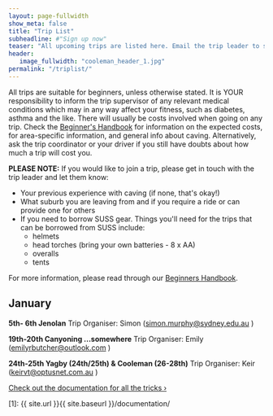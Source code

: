 ```yaml
---
layout: page-fullwidth
show_meta: false
title: "Trip List"
subheadline: #"Sign up now"
teaser: "All upcoming trips are listed here. Email the trip leader to sign up."
header:
   image_fullwidth: "cooleman_header_1.jpg"
permalink: "/triplist/"
---
```

<!-- To Do convert this to auto genarage from a yaml file -->
All trips are suitable for beginners, unless otherwise stated.  It is YOUR responsibility to inform the trip supervisor of any relevant medical
conditions which may in any way affect your fitness, such as diabetes,
asthma and the like. There will usually be costs involved when going on any trip. Check the <a href="/assets/handbook.pdf">Beginner's Handbook</a>
for information on the expected costs, for area-specific information, and general info about caving. Alternatively, ask the trip coordinator or your driver
if you still have doubts about how much a trip will cost you.

**PLEASE NOTE:**
If you would like to join a trip, please get in touch with the trip leader and let them know:

- Your previous experience with caving (if none, that's okay!)
- What suburb you are leaving from and if you require a ride or can provide one for others
- If you need to borrow SUSS gear. Things you'll need for the trips that can be borrowed from SUSS include:
    + helmets
    + head torches (bring your own batteries - 8 x AA)
    + overalls
    + tents

For more information, please read through our [Beginners Handbook](/assets/handbook.pdf).

## January
**5th- 6th Jenolan**
Trip Organiser: Simon (simon.murphy@sydney.edu.au )

**19th-20th Canyoning ...somewhere**
Trip Organiser: Emily (emilyrbutcher@outlook.com  )

**24th-25th  Yagby (24th/25th) & Cooleman (26-28th)**
Trip Organiser: Keir (keirvt@optusnet.com.au )

<a class="radius button small" href="{{ site.url }}{{ site.baseurl }}/documentation/">Check out the documentation for all the tricks ›</a>


 [1]: {{ site.url }}{{ site.baseurl }}/documentation/

